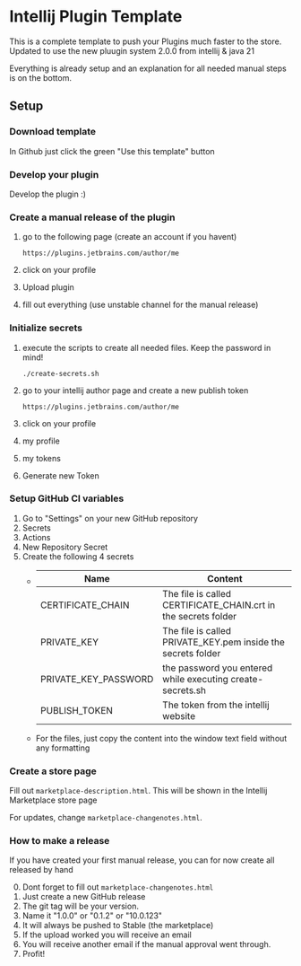 # Intellij Plugin Template

This is a complete template to push your Plugins much faster to the store. 
Updated to use the new pluugin system 2.0.0 from intellij & java 21

Everything is already setup and an explanation for all needed manual steps is on the bottom.

## Setup

### Download template

In Github just click the green "Use this template" button

### Develop your plugin

Develop the plugin :)

### Create a manual release of the plugin

1. go to the following page (create an account if you havent)

       https://plugins.jetbrains.com/author/me

2. click on your profile
3. Upload plugin
4. fill out everything (use unstable channel for the manual release)

### Initialize secrets

1. execute the scripts to create all needed files. Keep the password in mind!

       ./create-secrets.sh

2. go to your intellij author page and create a new publish token

       https://plugins.jetbrains.com/author/me

3. click on your profile
4. my profile
5. my tokens
6. Generate new Token

### Setup GitHub CI variables

1. Go to "Settings" on your new GitHub repository
2. Secrets
3. Actions
4. New Repository Secret
5. Create the following 4 secrets
    * | Name                 | Content                                                     |
      |----------------------|--------------------------------------------------------------|
      | CERTIFICATE_CHAIN    | The file is called CERTIFICATE_CHAIN.crt in the secrets folder |
      | PRIVATE_KEY          | The file is called PRIVATE_KEY.pem inside the secrets folder |
      | PRIVATE_KEY_PASSWORD | the password you entered while executing create-secrets.sh  |
      | PUBLISH_TOKEN        | The token from the intellij website                         |
    * For the files, just copy the content into the window text field without any formatting

### Create a store page

Fill out `marketplace-description.html`. This will be shown in the Intellij Marketplace store page

For updates, change `marketplace-changenotes.html`.

### How to make a release

If you have created your first manual release, you can for now create all released by hand

0. Dont forget to fill out `marketplace-changenotes.html`
1. Just create a new GitHub release
2. The git tag will be your version. 
3. Name it "1.0.0" or "0.1.2" or "10.0.123"
4. It will always be pushed to Stable (the marketplace)
5. If the upload worked you will receive an email
6. You will receive another email if the manual approval went through.
7. Profit!



